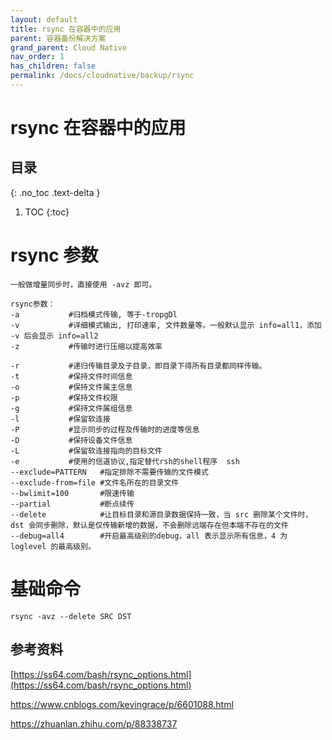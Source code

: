 ```yaml
---
layout: default
title: rsync 在容器中的应用
parent: 容器备份解决方案
grand_parent: Cloud Native
nav_order: 1
has_children: false
permalink: /docs/cloudnative/backup/rsync
---
```



# rsync 在容器中的应用

## 目录

{: .no_toc .text-delta }


1. TOC
{:toc}

# rsync 参数

```shell
一般做增量同步时，直接使用 -avz 即可。

rsync参数：
-a           #归档模式传输, 等于-tropgDl
-v           #详细模式输出, 打印速率, 文件数量等。一般默认显示 info=all1，添加 -v 后会显示 info=all2
-z           #传输时进行压缩以提高效率

-r           #递归传输目录及子目录，即目录下得所有目录都同样传输。
-t           #保持文件时间信息
-o           #保持文件属主信息
-p           #保持文件权限
-g           #保持文件属组信息
-l           #保留软连接
-P           #显示同步的过程及传输时的进度等信息
-D           #保持设备文件信息
-L           #保留软连接指向的目标文件
-e           #使用的信道协议,指定替代rsh的shell程序  ssh
--exclude=PATTERN   #指定排除不需要传输的文件模式
--exclude-from=file #文件名所在的目录文件
--bwlimit=100       #限速传输
--partial           #断点续传
--delete            #让目标目录和源目录数据保持一致，当 src 删除某个文件时，dst 会同步删除，默认是仅传输新增的数据，不会删除远端存在但本端不存在的文件
--debug=all4        #开启最高级别的debug，all 表示显示所有信息，4 为 loglevel 的最高级别。
```



# 基础命令

```shell
rsync -avz --delete SRC DST
```







## 参考资料

[https://ss64.com/bash/rsync_options.html](https://ss64.com/bash/rsync_options.html)

https://www.cnblogs.com/kevingrace/p/6601088.html

https://zhuanlan.zhihu.com/p/88338737